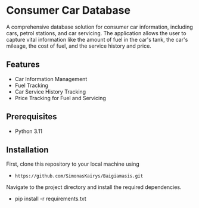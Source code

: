 # Consumer Car Database

A comprehensive database solution for consumer car information, including cars, petrol stations, and car servicing. The application allows the user to capture vital information like the amount of fuel in the car's tank, the car's mileage, the cost of fuel, and the service history and price.

## Features
- Car Information Management
- Fuel Tracking
- Car Service History Tracking
- Price Tracking for Fuel and Servicing

## Prerequisites
- Python 3.11

## Installation

First, clone this repository to your local machine using 
- `https://github.com/SimonasKairys/Baigiamasis.git`

Navigate to the project directory and install the required dependencies.
- pip install -r requirements.txt
